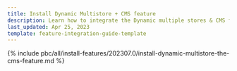 ```yaml
---
title: Install Dynamic Multistore + CMS feature
description: Learn how to integrate the Dynamic multiple stores & CMS feature into a Spryker project.
last_updated: Apr 25, 2023
template: feature-integration-guide-template
---
```


{% include pbc/all/install-features/202307.0/install-dynamic-multistore-the-cms-feature.md %} <!-- To edit, see /_includes/pbc/all/install-features/202307.0/install-dynamic-multistore-the-cms-feature.md -->
